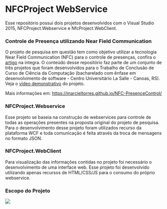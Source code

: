 # NFCProject WebService
Esse repositório possui dois projetos desenvolvidos com o Visual Studio 2015, NFCProject.Webservice e NfcProject.WebClient.

<h3>Controle de Presença utilizando Near Field Communication</h3>
O projeto de pesquisa em questão tem como objetivo utilizar a tecnologia Near Field Communication (NFC) para o controle de presenças, confira o <a href="http://pt.slideshare.net/marcielribeirotorres/controle-de-presenas-utilizando-nfc" target="_blank">artigo</a> na íntegra.
O conteúdo desse repositório faz parte de um conjunto de três projetos que foram desenvolvidos para o Trabalho de Conclusão de Curso de Ciência da Computação (bacharelado com ênfase em desenvolvimento de software - Centro Universitário La Salle - Canoas, RS). 
 Veja o <a href="https://www.youtube.com/watch?v=86peaW43-_I" target="_blank">vídeo demonstrativo</a> do projeto.

Mais informações em: https://marcieltorres.github.io/NFC-PresenceControl/

<h3>NFCProject.Webservice</h3>
Esse projeto se baseia na construção de webservices para controle de todas as operações presentes na proposta original do projeto de pesquisa.
Para o desenvolvimento desse projeto foram utilizados recurso da plataforma WCF e toda comunicação é feita através da troca de mensagens no formato JSON.

<h3>NFCProject.WebClient</h3>
Para visualização das informações contidas no projeto foi necessário o desenvolvimento de uma interface web.
Esse projeto foi desenvolvido utilizando apenas recursos de HTML/CSS/JS para o consumo do próprio webservice.

<h3>Escopo do Projeto</h3>
<img src="https://marcieltorres.github.io/NFC-PresenceControl/img/Arquitetura-Conceitual-Projeto-NFC.jpg" border="0">
 

